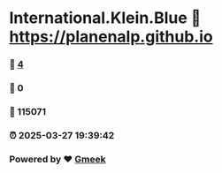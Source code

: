 # International.Klein.Blue :link: https://planenalp.github.io 
### :page_facing_up: [4](https://planenalp.github.io/tag.html) 
### :speech_balloon: 0 
### :hibiscus: 115071 
### :alarm_clock: 2025-03-27 19:39:42 
### Powered by :heart: [Gmeek](https://github.com/Meekdai/Gmeek)
